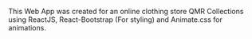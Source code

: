 This Web App was created for an online clothing store QMR Collections using ReactJS, React-Bootstrap (For styling) and Animate.css for animations.
